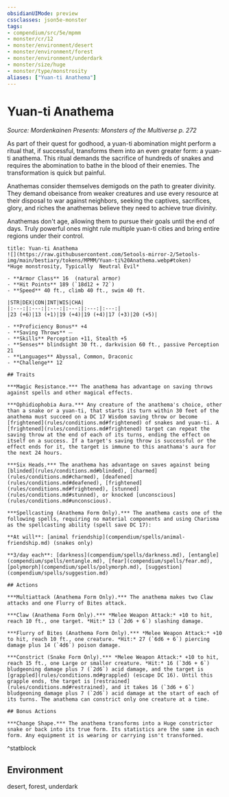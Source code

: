 ```yaml
---
obsidianUIMode: preview
cssclasses: json5e-monster
tags:
- compendium/src/5e/mpmm
- monster/cr/12
- monster/environment/desert
- monster/environment/forest
- monster/environment/underdark
- monster/size/huge
- monster/type/monstrosity
aliases: ["Yuan-ti Anathema"]
---
```

# Yuan-ti Anathema
*Source: Mordenkainen Presents: Monsters of the Multiverse p. 272*  

As part of their quest for godhood, a yuan-ti abomination might perform a ritual that, if successful, transforms them into an even greater form: a yuan-ti anathema. This ritual demands the sacrifice of hundreds of snakes and requires the abomination to bathe in the blood of their enemies. The transformation is quick but painful.

Anathemas consider themselves demigods on the path to greater divinity. They demand obeisance from weaker creatures and use every resource at their disposal to war against neighbors, seeking the captives, sacrifices, glory, and riches the anathemas believe they need to achieve true divinity.

Anathemas don't age, allowing them to pursue their goals until the end of days. Truly powerful ones might rule multiple yuan-ti cities and bring entire regions under their control.

```ad-statblock
title: Yuan-ti Anathema
![](https://raw.githubusercontent.com/5etools-mirror-2/5etools-img/main/bestiary/tokens/MPMM/Yuan-ti%20Anathema.webp#token)
*Huge monstrosity, Typically  Neutral Evil*

- **Armor Class** 16  (natural armor)
- **Hit Points** 189 (`18d12 + 72`)
- **Speed** 40 ft., climb 40 ft., swim 40 ft.

|STR|DEX|CON|INT|WIS|CHA|
|:---:|:---:|:---:|:---:|:---:|:---:|
|23 (+6)|13 (+1)|19 (+4)|19 (+4)|17 (+3)|20 (+5)|

- **Proficiency Bonus** +4
- **Saving Throws** ⏤
- **Skills** Perception +11, Stealth +5
- **Senses** blindsight 30 ft., darkvision 60 ft., passive Perception 21
- **Languages** Abyssal, Common, Draconic
- **Challenge** 12

## Traits

***Magic Resistance.*** The anathema has advantage on saving throws against spells and other magical effects.

***Ophidiophobia Aura.*** Any creature of the anathema's choice, other than a snake or a yuan-ti, that starts its turn within 30 feet of the anathema must succeed on a DC 17 Wisdom saving throw or become [frightened](rules/conditions.md#frightened) of snakes and yuan-ti. A [frightened](rules/conditions.md#frightened) target can repeat the saving throw at the end of each of its turns, ending the effect on itself on a success. If a target's saving throw is successful or the effect ends for it, the target is immune to this anathama's aura for the next 24 hours.

***Six Heads.*** The anathema has advantage on saves against being [blinded](rules/conditions.md#blinded), [charmed](rules/conditions.md#charmed), [deafened](rules/conditions.md#deafened), [frightened](rules/conditions.md#frightened), [stunned](rules/conditions.md#stunned), or knocked [unconscious](rules/conditions.md#unconscious).

***Spellcasting (Anathema Form Only).*** The anathema casts one of the following spells, requiring no material components and using Charisma as the spellcasting ability (spell save DC 17):

**At will**: [animal friendship](compendium/spells/animal-friendship.md) (snakes only)

**3/day each**: [darkness](compendium/spells/darkness.md), [entangle](compendium/spells/entangle.md), [fear](compendium/spells/fear.md), [polymorph](compendium/spells/polymorph.md), [suggestion](compendium/spells/suggestion.md)

## Actions

***Multiattack (Anathema Form Only).*** The anathema makes two Claw attacks and one Flurry of Bites attack.

***Claw (Anathema Form Only).*** *Melee Weapon Attack:* +10 to hit, reach 10 ft., one target. *Hit:* 13 (`2d6 + 6`) slashing damage.

***Flurry of Bites (Anathema Form Only).*** *Melee Weapon Attack:* +10 to hit, reach 10 ft., one creature. *Hit:* 27 (`6d6 + 6`) piercing damage plus 14 (`4d6`) poison damage.

***Constrict (Snake Form Only).*** *Melee Weapon Attack:* +10 to hit, reach 15 ft., one Large or smaller creature. *Hit:* 16 (`3d6 + 6`) bludgeoning damage plus 7 (`2d6`) acid damage, and the target is [grappled](rules/conditions.md#grappled) (escape DC 16). Until this grapple ends, the target is [restrained](rules/conditions.md#restrained), and it takes 16 (`3d6 + 6`) bludgeoning damage plus 7 (`2d6`) acid damage at the start of each of its turns. The anathema can constrict only one creature at a time.

## Bonus Actions

***Change Shape.*** The anathema transforms into a Huge constrictor snake or back into its true form. Its statistics are the same in each form. Any equipment it is wearing or carrying isn't transformed.
```
^statblock

## Environment

desert, forest, underdark